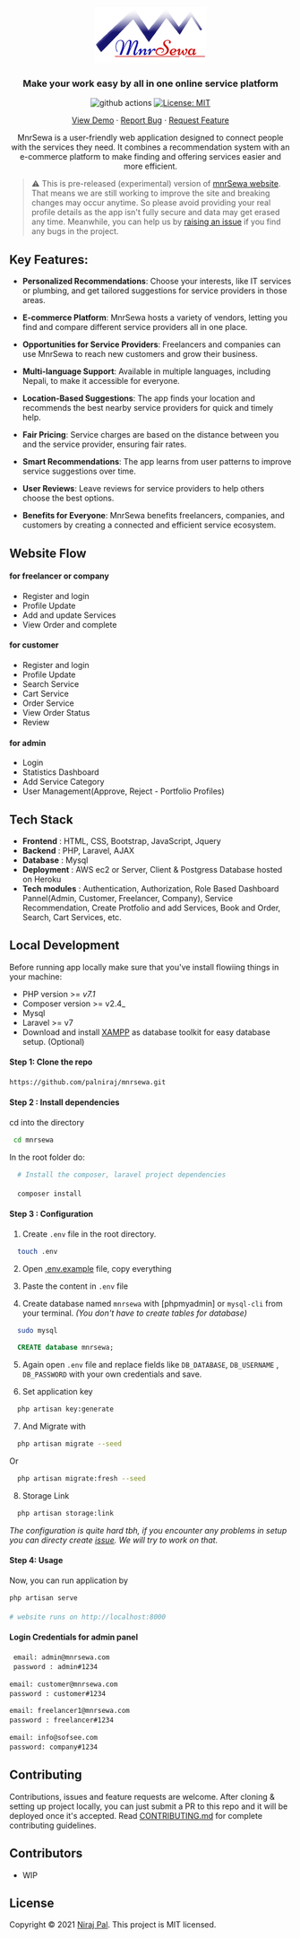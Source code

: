 <p align="center">
<a href="https://mnrsewa.nirajpal.com.np/">
<img src="public/images/mnrSewa_dlogo.png"  alt="logo" height="100px" width="200"/>
</a>

<h3 align="center">Make your work easy by all in one online service platform</h3>
</p>

<p align="center">
<img src="https://img.shields.io/github/workflow/status/palniraj/mnrsewa/build" alt="github actions" />

<a href="https://github.com/palniraj/mnrsewa/blob/main/LICENSE" target="_blank">
<img alt="License: MIT" src="https://img.shields.io/github/license/palniraj/mnrsewa" />
</a>
</p>

<p align="center">
<a href="https://mnrsewa.nirajpal.com.np/">View Demo</a>
·
<a href="https://github.com/palniraj/mnrsewa/issues">Report Bug</a>
·
<a href="https://github.com/palniraj/mnrsewa/issues">Request Feature</a>
</p>

<p align="center">
MnrSewa is a user-friendly web application designed to connect people with the services they need. It combines a recommendation system with an e-commerce platform to make finding and offering services easier and more efficient.
</p>

> ⚠️ This is pre-released (experimental) version of [mnrSewa website](https://mnrsewa.nirajpal.com.np/). That means we are still working to improve the site and breaking changes may occur anytime. So please avoid providing your real profile details as the app isn't fully secure and data may get erased any time. Meanwhile, you can help us by [raising an issue](https://github.com/palniraj/mnrsewa/issues/new/choose) if you find any bugs in the project.

## Key Features:

- **Personalized Recommendations**:
Choose your interests, like IT services or plumbing, and get tailored suggestions for service providers in those areas.

- **E-commerce Platform**:
MnrSewa hosts a variety of vendors, letting you find and compare different service providers all in one place.

- **Opportunities for Service Providers**:
Freelancers and companies can use MnrSewa to reach new customers and grow their business.

- **Multi-language Support**:
Available in multiple languages, including Nepali, to make it accessible for everyone.

- **Location-Based Suggestions**:
The app finds your location and recommends the best nearby service providers for quick and timely help.

- **Fair Pricing**:
Service charges are based on the distance between you and the service provider, ensuring fair rates.

- **Smart Recommendations**:
The app learns from user patterns to improve service suggestions over time.

- **User Reviews**:
Leave reviews for service providers to help others choose the best options.

- **Benefits for Everyone**:
MnrSewa benefits freelancers, companies, and customers by creating a connected and efficient service ecosystem.

## Website Flow
#### for freelancer or company
- Register and login
- Profile Update
- Add and update Services
- View Order and complete

#### for customer
- Register and login
- Profile Update
- Search Service
- Cart Service
- Order Service
- View Order Status
- Review

#### for admin
- Login
- Statistics Dashboard
- Add Service Category
- User Management(Approve, Reject - Portfolio Profiles)


## Tech Stack

- **Frontend** : HTML, CSS, Bootstrap, JavaScript, Jquery
- **Backend** : PHP, Laravel, AJAX
- **Database** : Mysql
- **Deployment** : AWS ec2 or Server, Client & Postgress Database hosted on Heroku
- **Tech modules** : Authentication, Authorization, Role Based Dashboard Pannel(Admin, Customer, Freelancer, Company), Service Recommendation, Create Protfolio and add Services, Book and Order, Search, Cart Services, etc.

## Local Development

Before running app locally make sure that you've install flowiing things in your machine:

- PHP version >= _v7.1_
- Composer version >= v2.4_
- Mysql
- Laravel >= v7
- Download and install [XAMPP](https://www.apachefriends.org/download.html) as database toolkit for easy database setup. (Optional)

#### Step 1: Clone the repo

```sh
https://github.com/palniraj/mnrsewa.git
```

#### Step 2 : Install dependencies

cd into the directory

```sh
 cd mnrsewa
```

In the root folder do:

```sh
  # Install the composer, laravel project dependencies
  
  composer install
```

#### Step 3 : Configuration

1.  Create `.env` file in the root directory.

```sh
  touch .env
```

2. Open [.env.example](./.env.example) file, copy everything

3. Paste the content in `.env` file

4. Create database named `mnrsewa` with [phpmyadmin] or `mysql-cli` from your terminal. _(You don't have to create tables for database)_

```sh
  sudo mysql
```
```sql
  CREATE database mnrsewa;
```

5. Again open `.env` file and replace fields like `DB_DATABASE`, `DB_USERNAME` , `DB_PASSWORD` with your own credentials and save.


6. Set application key 

```sh
  php artisan key:generate
```
7. And Migrate with

```sh
  php artisan migrate --seed
```
Or
```sh
  php artisan migrate:fresh --seed
```
8. Storage Link
```sh
  php artisan storage:link
```

_The configuration is quite hard tbh, if you encounter any problems in setup you can directy create [issue](github.com/palniraj/mnrsewa/issues). We will try to work on that._

#### Step 4: Usage

Now, you can run application by

```sh
php artisan serve

# website runs on http://localhost:8000 

```

#### Login Credentials for admin panel
```sh
 email: admin@mnrsewa.com  
 password : admin#1234
 ```
 ```sh
 email: customer@mnrsewa.com  
 password : customer#1234
  ```
 ```sh
 email: freelancer1@mnrsewa.com  
 password : freelancer#1234
  ```
 ```sh
 email: info@sofsee.com        
 password: company#1234
  ```

## Contributing

Contributions, issues and feature requests are welcome. After cloning & setting up project locally, you can just submit a PR to this repo and it will be deployed once it's accepted.
Read [CONTRIBUTING.md](https://github.com/palniraj/mnrsewa/blob/main/CONTRIBUTING.md) for complete contributing guidelines.

## Contributors

- WIP

## License

Copyright © 2021 [Niraj Pal](https://nirajpal.com.np).
This project is MIT licensed.